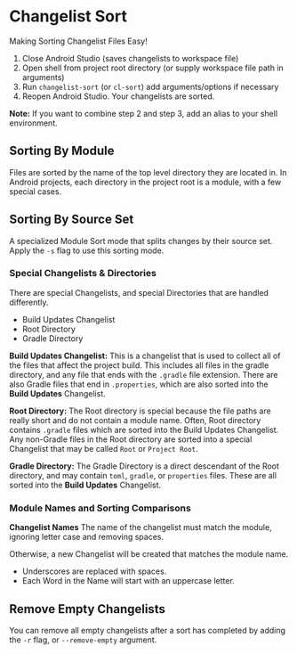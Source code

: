 # Changelist Sort
Making Sorting Changelist Files Easy!

1. Close Android Studio (saves changelists to workspace file)
2. Open shell from project root directory (or supply workspace file path in arguments)
3. Run `changelist-sort` (or `cl-sort`) add arguments/options if necessary
4. Reopen Android Studio. Your changelists are sorted.

**Note:** If you want to combine step 2 and step 3, add an alias to your shell environment.

## Sorting By Module
Files are sorted by the name of the top level directory they are located in.
In Android projects, each directory in the project root is a module, with a few special cases.

## Sorting By Source Set
A specialized Module Sort mode that splits changes by their source set.
Apply the `-s` flag to use this sorting mode.

### Special Changelists & Directories
There are special Changelists, and special Directories that are handled differently.
- Build Updates Changelist
- Root Directory
- Gradle Directory

**Build Updates Changelist:**
This is a changelist that is used to collect all of the files that affect the project build.
This includes all files in the gradle directory, and any file that ends with the `.gradle` file extension. There are also Gradle files that end in `.properties`, which are also sorted into the **Build Updates** Changelist.

**Root Directory:**
The Root directory is special because the file paths are really short and do not contain a module name. Often, Root directory contains `.gradle` files which are sorted into the Build Updates Changelist. Any non-Gradle files in the Root directory are sorted into a special Changelist that may be called `Root` or `Project Root`.

**Gradle Directory:**
The Gradle Directory is a direct descendant of the Root directory, and may contain `toml`, `gradle`, or `properties` files. These are all sorted into the **Build Updates** Changelist.

### Module Names and Sorting Comparisons

**Changelist Names**
The name of the changelist must match the module, ignoring letter case and removing spaces.

Otherwise, a new Changelist will be created that matches the module name.
- Underscores are replaced with spaces.
- Each Word in the Name will start with an uppercase letter.

## Remove Empty Changelists
You can remove all empty changelists after a sort has completed by adding the `-r` flag, or `--remove-empty` argument.

